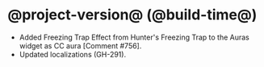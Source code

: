 # @project-version@ (@build-time@)

* Added Freezing Trap Effect from Hunter's Freezing Trap to the Auras widget as CC aura [Comment #756].
* Updated localizations (GH-291).
